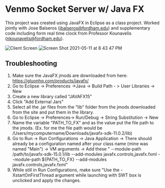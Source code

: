 # Venmo Socket Server w/ Java FX

This project was created using JavaFX in Eclipse as a class project. Worked jointly with Jose Balseros (jbalseros@fordham.edu) and supplementary code including form real time clock from Professor Kounavelis (nkounavelis@fordham.edu). 


![Client Screen](https://user-images.githubusercontent.com/51182601/118371849-6d582f00-b57c-11eb-95d3-1b682797c606.png)
![Screen Shot 2021-05-11 at 8 43 47 PM](https://user-images.githubusercontent.com/51182601/118371878-86f97680-b57c-11eb-8189-a35b70397ec4.png)








## Troubleshooting
1. Make sure the JavaFX jmods are downloaded from here:   https://gluonhq.com/products/javafx/
2. Go to Eclipse -> Preferences ->Java -> Build Path - > User Libraries -> New
3. Create a new library called "JAVAFX15" 
4. Click "Add External Jars" 
5. Select all the .jar files from the "lib" folder from the jmods downloaded from the site and put them in the library. 
6. Go to Eclipse -> Preferences-> Run/Debug -> String Substitution -> New
7. Name the variable "PATH_TO_FX" and as the value put the file path to the jmods. (Ex. for me the file path would be /Users/mycomputername/Downloads/javafx-sdk-11.0.2/lib)
8. Go to Run -> Run Configurations -> Java Application -> There should already be a configuration named after your class name (mine was named "Main") -> VM arguments -> Add these " --module-path /path/to/javafx-sdk-15.0.1/lib --add-modules javafx.controls,javafx.fxml
--module-path ${PATH_TO_FX} --add-modules javafx.controls,javafx.fxml" 
9. While still in Run Configurations, make sure "Use the -XstartOnFirstThread argument while launching with SWT box is unclicked and apply the changes. 







